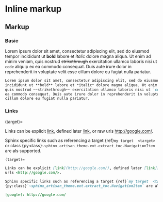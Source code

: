 # Inline markup

## Markup

### Basic

Lorem ipsum dolor sit amet, consectetur adipiscing elit, sed do eiusmod tempor
incididunt ut **bold** labore et *italic* dolore magna aliqua. Ut enim ad minim veniam,
quis nostrud ~~strikethrough~~ exercitation ullamco laboris nisi ut `code` aliquip ex
ea commodo consequat. Duis aute irure dolor in reprehenderit in voluptate velit esse 
cillum dolore eu fugiat nulla pariatur.

~~~md
Lorem ipsum dolor sit amet, consectetur adipiscing elit, sed do eiusmod tempor
incididunt ut **bold** labore et *italic* dolore magna aliqua. Ut enim ad minim veniam,
quis nostrud ~~strikethrough~~ exercitation ullamco laboris nisi ut `code` aliquip ex
ea commodo consequat. Duis aute irure dolor in reprehenderit in voluptate velit esse 
cillum dolore eu fugiat nulla pariatur.
~~~

### Links

(target)=

Links can be explicit [link](http://google.com/), defined later [link][google], or raw
urls <http://google.com/>.

Sphinx specific links such as referencing a target {ref}`my target  <target>` or class
{py:class}`~sphinx_artisan_theme.ext.extract_toc.NavigationItem` are als supported.

[google]: http://google.com/


~~~md
(target)=

Links can be explicit [link](http://google.com/), defined later [link][google], or raw
urls <http://google.com/>.

Sphinx specific links such as referencing a target {ref}`my target  <target>` or class
{py:class}`~sphinx_artisan_theme.ext.extract_toc.NavigationItem` are als supported.

[google]: http://google.com/
~~~